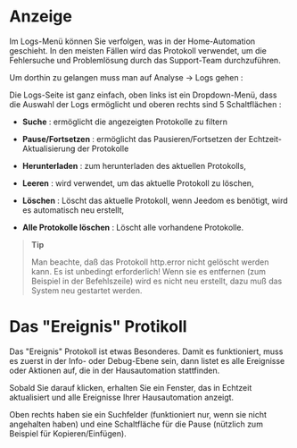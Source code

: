 Anzeige 
=========

Im Logs-Menü können Sie verfolgen, was in der Home-Automation
geschieht. In den meisten Fällen wird das Protokoll verwendet, um die
Fehlersuche und Problemlösung durch das Support-Team durchzuführen.

Um dorthin zu gelangen muss man auf Analyse -> Logs gehen :

Die Logs-Seite ist ganz einfach, oben links ist ein Dropdown-Menü, dass
die Auswahl der Logs ermöglicht und oberen rechts sind 5 
Schaltflächen :

-   **Suche** : ermöglicht die angezeigten Protokolle zu  filtern

-   **Pause/Fortsetzen** : ermöglicht das Pausieren/Fortsetzen der
    Echtzeit-Aktualisierung der Protokolle

-   **Herunterladen** : zum herunterladen des aktuellen Protokolls,

-   **Leeren** : wird verwendet, um das aktuelle Protokoll zu löschen,

-   **Löschen** : Löscht das aktuelle Protokoll, wenn Jeedom es benötigt, 
    wird es automatisch neu erstellt, 

-   **Alle Protokolle löschen** : Löscht alle vorhandene Protokolle.

> **Tip**
>
> Man beachte, daß das Protokoll http.error nicht gelöscht werden kann. Es
> ist unbedingt erforderlich! Wenn sie es entfernen (zum Beispiel in der
> Befehlszeile) wird es nicht neu erstellt, dazu muß das System neu gestartet werden.

Das "Ereignis" Protikoll
==============

Das "Ereignis" Protokoll ist etwas Besonderes. Damit es funktioniert, muss es zuerst in der Info- oder Debug-Ebene sein, dann listet es alle Ereignisse oder Aktionen auf, die in der Hausautomation stattfinden.

Sobald Sie darauf klicken, erhalten Sie ein Fenster, das in
Echtzeit aktualisiert und alle Ereignisse Ihrer Hausautomation
anzeigt.

Oben rechts haben sie ein Suchfelder (funktioniert nur, wenn sie nicht angehalten haben) und eine Schaltfläche für die Pause (nützlich zum Beispiel für Kopieren/Einfügen).
